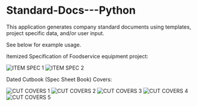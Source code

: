 # Standard-Docs---Python
This application generates company standard documents using templates, project specific data, and/or user input. 

See below for example usage. 

Itemized Specification of Foodservice equipment project:

![ITEM SPEC 1](https://github.com/user-attachments/assets/b128a8be-328f-4b06-9f8d-87986eb73998)
![ITEM SPEC 2](https://github.com/user-attachments/assets/4acb079b-38ea-4005-8a6a-f89c6a342d4d)

Dated Cutbook (Spec Sheet Book) Covers:

![CUT COVERS 1](https://github.com/user-attachments/assets/e7d62ae2-9369-4a4a-bf9c-3dc2da2a021f)
![CUT COVERS 2](https://github.com/user-attachments/assets/9a90631c-d997-4827-9882-4fba1070eb09)
![CUT COVERS 3](https://github.com/user-attachments/assets/8ec18a62-a793-491c-a609-a9078f32bb20)
![CUT COVERS 4](https://github.com/user-attachments/assets/450203ee-07ee-416c-8b6c-87dc92b69026)
![CUT COVERS 5](https://github.com/user-attachments/assets/7fc9fb9f-3148-4dac-999a-8d2c16960ae7)
